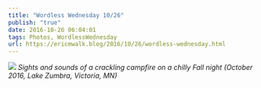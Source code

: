 ```yaml
---
title: "Wordless Wednesday 10/26"
publish: "true"
date: 2016-10-26 06:04:01
tags: Photos, WordlessWednesday
url: https://ericmwalk.blog/2016/10/26/wordless-wednesday.html
---
```


![](https://ericmwalk.blog/uploads/2022/112abd9afa.jpg)
*Sights and sounds of a crackling campfire on a chilly Fall night (October 2016, Lake Zumbra, Victoria, MN)*
